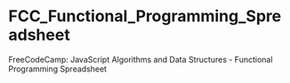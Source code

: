 # FCC_Functional_Programming_Spreadsheet
FreeCodeCamp: JavaScript Algorithms and Data Structures - Functional Programming Spreadsheet
